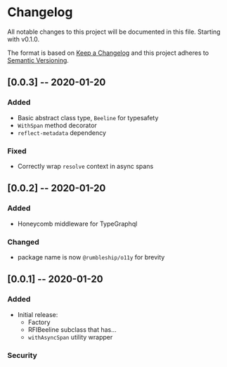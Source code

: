 # Changelog

All notable changes to this project will be documented in this file. Starting with v0.1.0.

The format is based on [Keep a Changelog](http://keepachangelog.com/en/1.0.0/)
and this project adheres to [Semantic Versioning](http://semver.org/spec/v2.0.0.html).

## [0.0.3] -- 2020-01-20

### Added
  * Basic abstract class type, `Beeline` for typesafety
  * `WithSpan` method decorator
  * `reflect-metadata` dependency
### Fixed
  * Correctly wrap `resolve` context in async spans

## [0.0.2] -- 2020-01-20

### Added
  * Honeycomb middleware for TypeGraphql
### Changed 
  * package name is now `@rumbleship/o11y` for brevity

## [0.0.1] -- 2020-01-20

### Added
  * Initial release:
    * Factory
    * RFIBeeline subclass that has...
    * `withAsyncSpan` utility wrapper
### Security
